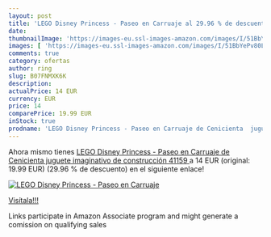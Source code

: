 ```yaml
---
layout: post
title: 'LEGO Disney Princess - Paseo en Carruaje al 29.96 % de descuento'
date: 
thumbnailImage: 'https://images-eu.ssl-images-amazon.com/images/I/51BbYePv80L._SL200_.jpg'
images: [ 'https://images-eu.ssl-images-amazon.com/images/I/51BbYePv80L._SL200_.jpg' ]
comments: true
category: ofertas
author: ring
slug: B07FNMXK6K
description:
actualPrice: 14 EUR
currency: EUR
price: 14
comparePrice: 19.99 EUR
inStock: true
prodname: 'LEGO Disney Princess - Paseo en Carruaje de Cenicienta  juguete imaginativo de construcción  41159 '
---
```


Ahora mismo tienes [LEGO Disney Princess - Paseo en Carruaje de Cenicienta  juguete imaginativo de construcción  41159 ](https://www.amazon.es/dp/B07FNMXK6K/?tag=tolees-21) a 14 EUR (original: 19.99 EUR) (29.96 %  de descuento) en el siguiente enlace!

[![LEGO Disney Princess - Paseo en Carruaje](https://images-eu.ssl-images-amazon.com/images/I/51BbYePv80L._SL200_.jpg)](https://www.amazon.es/dp/B07FNMXK6K/?tag=tolees-21)

[Visítala!!!](https://www.amazon.es/dp/B07FNMXK6K/?tag=tolees-21)

Links participate in Amazon Associate program and might generate a comission on qualifying sales
